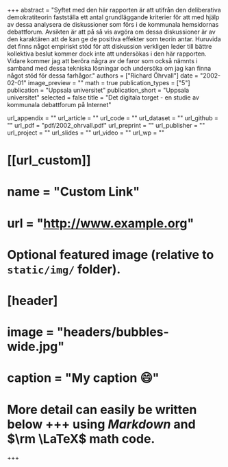 +++
abstract = "Syftet med den här rapporten är att utifrån den deliberativa demokratiteorin fastställa ett antal grundläggande kriterier för att med hjälp av dessa analysera de diskussioner som förs i de kommunala hemsidornas debattforum. Avsikten är att på så vis avgöra om dessa diskussioner är av den karaktären att de kan ge de positiva effekter som teorin antar. Huruvida det finns något empiriskt stöd för att diskussion verkligen leder till bättre kollektiva beslut kommer dock inte att undersökas i den här rapporten. Vidare kommer jag att beröra några av de faror som också nämnts i samband med dessa tekniska lösningar och undersöka om jag kan finna något stöd för dessa farhågor."
authors = ["Richard Öhrvall"]
date = "2002-02-01"
image_preview = ""
math = true
publication_types = ["5"]
publication = "Uppsala universitet"
publication_short = "Uppsala universitet"
selected = false
title = "Det digitala torget - en studie av kommunala debattforum på Internet"

url_appendix = ""
url_article = ""
url_code = ""
url_dataset = ""
url_github = ""
url_pdf = "pdf/2002_ohrvall.pdf"
url_preprint = ""
url_publisher  = ""
url_project = ""
url_slides = ""
url_video = ""
url_wp = ""

# [[url_custom]]
# name = "Custom Link"
# url = "http://www.example.org"

# Optional featured image (relative to `static/img/` folder).
# [header]
# image = "headers/bubbles-wide.jpg"
# caption = "My caption :smile:"


# More detail can easily be written below +++ using *Markdown* and $\rm \LaTeX$ math code.
+++


